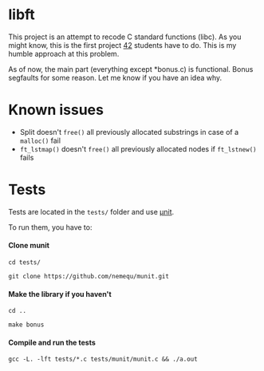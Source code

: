 # libft
This project is an attempt to recode C standard functions (libc). As you might know, this is the first project [42](42.fr) students have to do. This is my humble approach at this problem. 

As of now, the main part (everything except \*bonus.c) is functional. Bonus segfaults for some reason. Let me know if you have an idea why.

# Known issues

* Split doesn't `free()` all previously allocated substrings in case of a `malloc()` fail
* `ft_lstmap()` doesn't `free()` all previously allocated nodes if `ft_lstnew()` fails 

# Tests

Tests are located in the `tests/` folder and use [µnit](https://github.com/nemequ/munit/).

To run them, you have to:

#### Clone munit

`cd tests/`

`git clone https://github.com/nemequ/munit.git`


#### Make the library if you haven't


`cd ..`

`make bonus`

#### Compile and run the tests

`gcc -L. -lft tests/*.c tests/munit/munit.c && ./a.out` 
